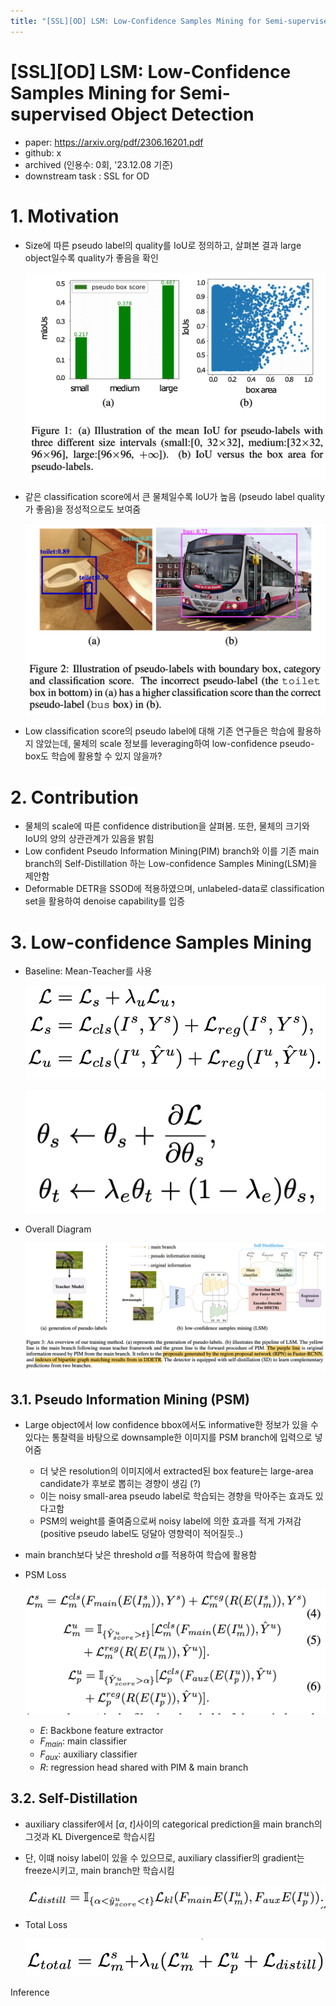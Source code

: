 ```yaml
---
title: "[SSL][OD] LSM: Low-Confidence Samples Mining for Semi-supervised Object Detection"
---
```

# [SSL][OD\] LSM: Low-Confidence Samples Mining for Semi-supervised Object Detection

- paper: https://arxiv.org/pdf/2306.16201.pdf
- github: x
- archived (인용수: 0회, '23.12.08 기준)
- downstream task : SSL for OD

# 1. Motivation

- Size에 따른 pseudo label의 quality를 IoU로 정의하고, 살펴본 결과 large object일수록 quality가 좋음을 확인

  ![](images/2023-12-08/image-20231208231700586.png)

- 같은 classification score에서 큰 물체일수록 IoU가 높음 (pseudo label quality가 좋음)을 정성적으로도 보여줌

  ![](images/2023-12-08/image-20231208231819949.png)

- Low classification score의 pseudo label에 대해 기존 연구들은 학습에 활용하지 않았는데, 물체의 scale 정보를 leveraging하여 low-confidence pseudo-box도 학습에 활용할 수 있지 않을까? 

# 2. Contribution

- 물체의 scale에 따른 confidence distribution을 살펴봄. 또한, 물체의 크기와 IoU의 양의 상관관계가 있음을 밝힘
- Low confident Pseudo Information Mining(PIM) branch와 이를 기존 main branch의 Self-Distillation 하는 Low-confidence Samples Mining(LSM)을 제안함
- Deformable DETR을 SSOD에 적용하였으며, unlabeled-data로 classification set을 활용하여 denoise capability를 입증

# 3. Low-confidence Samples Mining

- Baseline: Mean-Teacher를 사용

  ![](images/2023-12-08/image-20231208232255063.png)

  ![](images/2023-12-08/image-20231208232310016.png)

- Overall Diagram

  ![](images/2023-12-08/image-20231208232420463.png)

## 3.1. Pseudo Information Mining (PSM)

- Large object에서 low confidence bbox에서도 informative한 정보가 있을 수 있다는 통찰력을 바탕으로 downsample한 이미지를 PSM branch에 입력으로 넣어줌

  - 더 낮은 resolution의 이미지에서 extracted된 box feature는 large-area candidate가 후보로 뽑히는 경향이 생김 (?)
  - 이는 noisy small-area pseudo label로 학습되는 경향을 막아주는 효과도 있다고함
  - PSM의 weight를 줄여줌으로써 noisy label에 의한 효과를 적게 가져감 (positive pseudo label도 덩달아 영향력이 적어질듯..)

- main branch보다 낮은 threshold $\alpha$를 적용하여 학습에 활용함

- PSM Loss

  ![](images/2023-12-08/image-20231208233014883.png)

  - $E$: Backbone feature extractor
  - $F_{main}$: main classifier
  - $F_{aux}$: auxiliary classifier
  - $R$: regression head shared with PIM & main branch

## 3.2. Self-Distillation

- auxiliary classifer에서 [$\alpha$, $t$]사이의 categorical prediction을 main branch의 그것과 KL Divergence로 학습시킴

- 단, 이떄 noisy label이 있을 수 있으므로, auxiliary classifier의 gradient는 freeze시키고, main branch만 학습시킴

  ![](images/2023-12-08/image-20231208233417885.png)

- Total Loss

  ![](images/2023-12-08/image-20231208232343973.png)

Inference 
